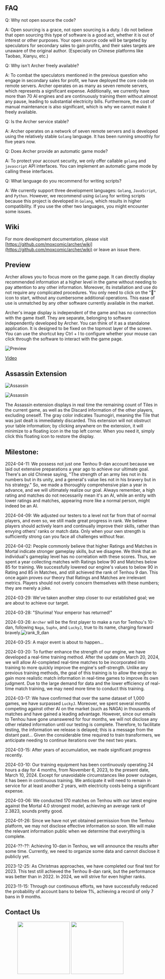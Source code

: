 ## FAQ

Q: Why not open source the code?

A: Open sourcing is a grace, not open sourcing is a duty. I do not believe that open sourcing this type of software is a good act, whether it is out of interest or other purposes. Your open source code will be targeted by speculators for secondary sales to gain profits, and their sales targets are unaware of the original author. (Especially on Chinese platforms like Taobao, Xianyu, etc.)



Q: Why isn't Archer freely available?

A: To combat the speculators mentioned in the previous question who engage in secondary sales for profit, we have deployed the core code on remote servers. Archer operates on as many as seven remote servers, which represents a significant expense. Additionally, we currently have more than 70 AI engines and are continuously training them without almost any pause, leading to substantial electricity bills. Furthermore, the cost of manual maintenance is also significant, which is why we cannot make it freely available.



Q: Is the Archer service stable?

A: Archer operates on a network of seven remote servers and is developed using the relatively stable `Golang` language. It has been running smoothly for five years now.



Q: Does Archer provide an automatic game mode?

A: To protect your account security, we only offer callable `golang` and `javascript` API interfaces. You can implement an automatic game mode by calling these interfaces.



Q: What language do you recommend for writing scripts?

A: We currently support three development languages: `Golang`, `JavaScript`, and `Python`. However, we recommend using `Golang` for writing scripts because this project is developed in `Golang`, which results in higher compatibility. If you use the other two languages, you might encounter some issues.

## Wiki

For more development documentation, please visit [https://github.com/moxcomic/archer/wiki](https://github.com/moxcomic/archer/wiki) or leave an issue there.

## Preview

Archer allows you to focus more on the game page. It can directly display recommended information at a higher level in the game without needing to pay attention to any other information. Moreover, its installation and use do not require any complicated procedures. You only need to click on the "🚀" icon to start, without any cumbersome additional operations. This ease of use is unmatched by any other software currently available in the market.

Archer's image display is independent of the game and has no connection with the game itself. They are separate, belonging to software independently developed by Archer. You can think of it as a standalone application. It is designed to be fixed on the topmost layer of the screen. You can use the shortcut key Ctrl + I to configure whether your mouse can click through the software to interact with the game page.

![Preview](./preview.png)

[Video](https://moxcomic.github.io/archer/)

## Assassin Extension

![Assassin](./assassin-01.png)

![Assassin](./assassin-02.png)

The Assassin extension displays in real time the remaining count of Tiles in the current game, as well as the Discard information of the other players, excluding oneself. The gray color indicates Tsumogiri, meaning the Tile that was just dealt is immediately discarded. This extension will not obstruct your table information; by clicking anywhere on the extension, it will minimize to a floating icon in the top left corner. When you need it, simply click this floating icon to restore the display.

## Milestone:

2024-04-11: We possess not just one Tenhou 9-dan account because we laid out extensive preparations a year ago to achieve our ultimate goal. There's an old Chinese saying, "The strength of an army lies not in its numbers but in its unity, and a general's value lies not in his bravery but in his strategy." So, we made a thoroughly comprehensive plan a year in advance, and we will ultimately realize our goal. Always remember, a high rating and matches do not necessarily mean it's an AI, while an entity with lower ratings and matches, appearing more like a normal person, might indeed be an AI.

2024-04-09: We adjusted our testers to a level not far from that of normal players, and even so, we still made great progress in rank. We believe players should actively learn and continually improve their skills, rather than envying others' ranks or match data. Only when your own strength is sufficiently strong can you face all challenges without fear.

2024-04-02: People commonly believe that higher Ratings and Matches in Mortal indicate stronger gameplay skills, but we disagree. We think that an individual's gameplay level has no correlation with these scores. Thus, we spent a year collecting matches with Ratings below 90 and Matches below 85 for training. We successfully lowered our engine's values to below 90 in Rating and 85 in Matches, and still achieved the rank of Tenhou 9 dan. This once again proves our theory that Ratings and Matches are irrelevant metrics. Players should not overly concern themselves with these numbers; they are merely a joke.

2024-03-29: We've taken another step closer to our established goal; we are about to achieve our target.

2024-03-28: "Shurima! Your emperor has returned!"

2024-03-26: `Archer` will be the first player to make a run for Tenhou's 10-dan, following `Naga`, `Suphx`, and `LuckyJ`, true to its name, charging forward bravely.![rank_9_dan](./rank_9_dan.jpg)

2024-03-25: A major event is about to happen...

2024-03-20: To further enhance the strength of our engine, we have developed a real-time training method. After the update on March 20, 2024, we will allow AI-completed real-time matches to be incorporated into training to more quickly improve the engine's self-strength. Unlike any previous training methods, the goal of this training is to allow the engine to gain more realistic match information in real-time games to improve its own judgment. Due to the large demand for data and the lower efficiency of real-time match training, we may need more time to conduct this training.

2024-03-17: We have confirmed that over the same dataset of 1,000 games, we have surpassed `LuckyJ`. Moreover, we spent several months competing against other AI on the market (such as NAGA) in thousands of matches and have gained a leading advantage. However, since our emails to Tenhou have gone unanswered for four months, we will not disclose any other related information until our testing is complete. Therefore, to facilitate testing, the information we release is delayed; this is a message from the distant past... Given the considerable time required to train transformers, we anticipate needing to continue iterations over the next two years.

2024-03-15: After years of accumulation, we made significant progress recently.

2024-03-10: Our training equipment has been continuously operating 24 hours a day for 4 months, from November 6, 2023, to the present date, March 10, 2024. Except for unavoidable circumstances like power outages, it has been in continuous training. We anticipate it will need to remain in service for at least another 2 years, with electricity costs being a significant expense.

2024-03-06: We conducted 170 matches on Tenhou with our latest engine against the Mortal 4.0 strongest model, achieving an average rank of 2.3823, sounds pretty good.

2024-01-26: Since we have not yet obtained permission from the Tenhou platform, we may not disclose effective information so soon. We will make the relevant information public when we determine that everything is complete.

2024-??-??: Achieving 10-dan in Tenhou, we will announce the results after some time. Currently, we need to organize some data and cannot disclose it publicly yet.

2023-12-25: As Christmas approaches, we have completed our final test for 2023. This test still achieved the Tenhou 8-dan rank, but the performance was better than in 2022. In 2024, we will strive for even higher ranks.

2023-11-15: Through our continuous efforts, we have successfully reduced the probability of account bans to below 1%, achieving a record of only 7 bans in 9 months.

## Contact Us

<figure class="two">
    <img src="./telegram.jpg" width=170>
    <img src="./whatsapp.jpg" width=170>
</figure>
